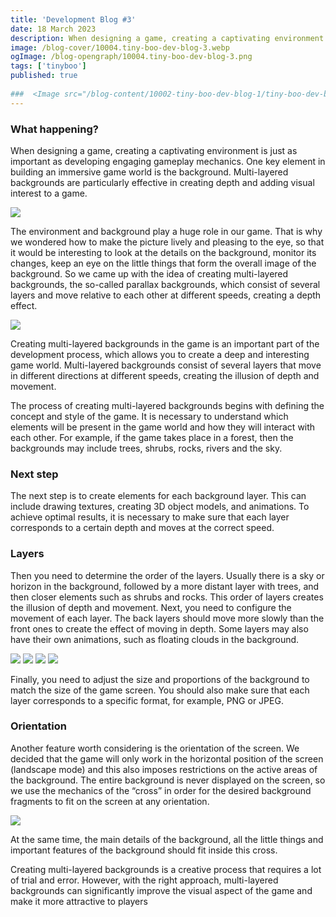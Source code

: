 ```yaml
---
title: 'Development Blog #3'
date: 18 March 2023
description: When designing a game, creating a captivating environment is just as important as developing engaging gameplay mechanics.
image: /blog-cover/10004.tiny-boo-dev-blog-3.webp
ogImage: /blog-opengraph/10004.tiny-boo-dev-blog-3.png
tags: ['tinyboo']
published: true
	
###  <Image src="/blog-content/10002-tiny-boo-dev-blog-1/tiny-boo-dev-blog-1-2.webp"></Image>
---
```


### What happening?

When designing a game, creating a captivating environment is just as important as developing engaging gameplay mechanics. One key element in building an immersive game world is the background. Multi-layered backgrounds are particularly effective in creating depth and adding visual interest to a game.

<Image src="/blog-content/10004-tiny-boo-dev-blog-3/tiny-boo-dev-blog-3-1.webp"></Image>

The environment and background play a huge role in our game. That is why we wondered how to make the picture lively and pleasing to the eye, so that it would be interesting to look at the details on the background, monitor its changes, keep an eye on the little things that form the overall image of the background. So we came up with the idea of creating multi-layered backgrounds, the so-called parallax backgrounds, which consist of several layers and move relative to each other at different speeds, creating a depth effect.

<Image src="/blog-content/10004-tiny-boo-dev-blog-3/tiny-boo-dev-blog-3-2.webp"></Image>

Creating multi-layered backgrounds in the game is an important part of the development process, which allows you to create a deep and interesting game world. Multi-layered backgrounds consist of several layers that move in different directions at different speeds, creating the illusion of depth and movement.

The process of creating multi-layered backgrounds begins with defining the concept and style of the game. It is necessary to understand which elements will be present in the game world and how they will interact with each other. For example, if the game takes place in a forest, then the backgrounds may include trees, shrubs, rocks, rivers and the sky.

### Next step

The next step is to create elements for each background layer. This can include drawing textures, creating 3D object models, and animations. To achieve optimal results, it is necessary to make sure that each layer corresponds to a certain depth and moves at the correct speed.

### Layers

Then you need to determine the order of the layers. Usually there is a sky or horizon in the background, followed by a more distant layer with trees, and then closer elements such as shrubs and rocks. This order of layers creates the illusion of depth and movement. Next, you need to configure the movement of each layer. The back layers should move more slowly than the front ones to create the effect of moving in depth. Some layers may also have their own animations, such as floating clouds in the background.

<Image src="/blog-content/10004-tiny-boo-dev-blog-3/tiny-boo-dev-blog-3-3.webp"></Image>
<Image src="/blog-content/10004-tiny-boo-dev-blog-3/tiny-boo-dev-blog-3-4.webp"></Image>
<Image src="/blog-content/10004-tiny-boo-dev-blog-3/tiny-boo-dev-blog-3-5.webp"></Image>
<Image src="/blog-content/10004-tiny-boo-dev-blog-3/tiny-boo-dev-blog-3-6.webp"></Image>

Finally, you need to adjust the size and proportions of the background to match the size of the game screen. You should also make sure that each layer corresponds to a specific format, for example, PNG or JPEG.

### Orientation

Another feature worth considering is the orientation of the screen. We decided that the game will only work in the horizontal position of the screen (landscape mode) and this also imposes restrictions on the active areas of the background. The entire background is never displayed on the screen, so we use the mechanics of the “cross” in order for the desired background fragments to fit on the screen at any orientation.

<Image src="/blog-content/10004-tiny-boo-dev-blog-3/tiny-boo-dev-blog-3-7.webp"></Image>

At the same time, the main details of the background, all the little things and important features of the background should fit inside this cross.

Creating multi-layered backgrounds is a creative process that requires a lot of trial and error. However, with the right approach, multi-layered backgrounds can significantly improve the visual aspect of the game and make it more attractive to players
